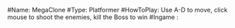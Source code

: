 #Name: MegaClone
#Type: Platformer
#HowToPlay: Use A-D to move, click mouse to shoot the enemies, kill the Boss to win
#Ingame :


